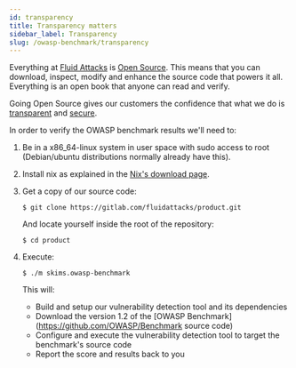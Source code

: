 ```yaml
---
id: transparency
title: Transparency matters
sidebar_label: Transparency
slug: /owasp-benchmark/transparency
---
```


Everything at [Fluid Attacks](https://fluidattacks.com) is
[Open Source](https://opensource.com/resources/what-open-source).
This means that you can download, inspect, modify and enhance the source code that powers it all. Everything is an open book that anyone can read and verify.

Going Open Source gives our customers the confidence that what we do is
[transparent](https://fluidattacks.com/about-us/values/) and
[secure](https://fluidattacks.com/security/).

In order to verify the OWASP benchmark results we'll need to:
1.  Be in a x86_64-linux system in user space with sudo access to root
    (Debian/ubuntu distributions normally already have this).

1.  Install nix as explained in the
    [Nix's download page](https://nixos.org/download).

1.  Get a copy of our source code:

    `$ git clone https://gitlab.com/fluidattacks/product.git`

    And locate yourself inside the root of the repository:

    `$ cd product`

1.  Execute:

    `$ ./m skims.owasp-benchmark`

    This will:
    - Build and setup our vulnerability detection tool and its dependencies
    - Download the version 1.2 of the
      [OWASP Benchmark](https://github.com/OWASP/Benchmark source code)
    - Configure and execute the vulnerability detection tool to target
      the benchmark's source code
    - Report the score and results back to you

